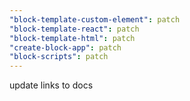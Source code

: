 ```yaml
---
"block-template-custom-element": patch
"block-template-react": patch
"block-template-html": patch
"create-block-app": patch
"block-scripts": patch
---
```


update links to docs
